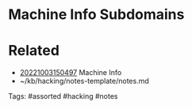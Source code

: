 # Machine Info Subdomains

# Related
- [20221003150497](/zet/20221003150497/README.md) Machine Info
- ~/kb/hacking/notes-template/notes.md

Tags:
    #assorted #hacking #notes
